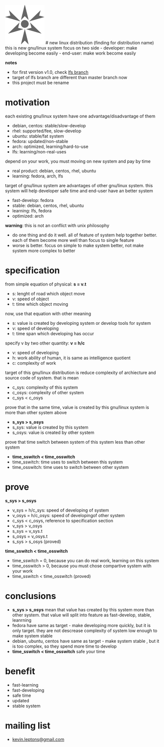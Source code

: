 <img src="doc/img/logo.png" width="128" height="128"/>
# new linux distribution (finding for distribution name)
this is new gnu/linux system focus on two side
- developer: make developing become easily
- end-user: make work become easily

**notes**

- for first version v1.0, check [lfs branch](https://github.com/kevin-leptons/lfs-auto/tree/lfs)
- target of lfs branch are different than master branch now
- this project must be rename

# motivation
each existing gnu/linux system have one advantage/disadvantage of them
- debian, centos: stable/slow-develop
- rhel: supported/fee, slow-develop
- ubuntu: stable/fat system
- fedora: updated/non-stable
- arch: optimized, learning/hard-to-use
- lfs: learning/non-real-uses

depend on your work, you must moving on new system and pay by time
- real product: debian, centos, rhel, ubuntu
- learning: fedora, arch, lfs

target of gnu/linux system are advantages of other gnu/linux system.
this system will help developer safe time and end-user have an better system
- fast-develop: fedora
- stable: debian, centos, rhel, ubuntu
- learning: lfs, fedora
- optimized: arch

**warning**: this is not an conflict with unix philosophy
- do one thing and do it well. all of feature of system help together better.
  each of them become more well than focus to single feature
- worse is better. focus on simple to make system better, not make system
  more complex to better

# specification
from simple equation of physical: **s = v.t**
- s: lenght of road which object move
- v: speed of object
- t: time which object moving

now, use that equation with other meaning
- s: value is created by developing system or develop tools for system
- v: speed of developing
- t: time span which developing has occur

specify v by two other quantity: **v = h/c**
- v: speed of developing
- h: work ability of human, it is same as intelligence quotient
- c: complexity of work

target of this gnu/linux distribution is reduce complexity of archiecture and
source code of system. that is mean
- c_sys: complexity of this system
- c_osys: complexity of other system
- c_sys < c_osys

prove that in the same time, value is created by this gnu/linux system is more
than other system above
- **s_sys > s_osys**
- s_sys: value is created by this system
- s_osys: value is created by other system

prove that time switch between system of this system less than other system
- **time_sswitch < time_osswitch**
- time_sswitch: time uses to switch between this system
- time_osswitch: time uses to switch between other system

# prove

**s_sys > s_osys**
- v_sys = h/c_sys: speed of developing of system
- v_osys = h/c_osys: speed of developingof other system
- c_sys < c_osys, reference to specification section
- v_sys > v_osys
- s_sys = v_sys.t
- s_osys = v_osys.t
- s_sys > s_osys (proved)

**time_sswitch < time_osswitch**
- time_sswitch = 0, because you can do real work, learning on this system
- time_osswitch > 0, because you must chose compartive system with your work
- time_sswitch < time_osswitch (proved)

# conclusions
- **s_sys > s_osys** mean that value has created by this system more than other
  system. that value will split into feature as fast-develop, stable, leanrning
- fedora have same as target - make developing more quickly, but it is only
  target. they are not descrease complexity of system low enough to make system
  stable
- debian, ubuntu, centos have same as target - make system stable ,
  but it is too complex, so they spend more time to develop
- **time_sswitch < time_osswitch** safe your time

# benefit

- fast-learning
- fast-developing
- safe time
- updated
- stable system

# mailing list
- kevin.leptons@gmail.com
